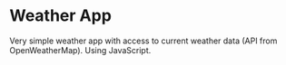 # Weather App

Very simple weather app with access to current weather data (API from OpenWeatherMap). Using JavaScript.
